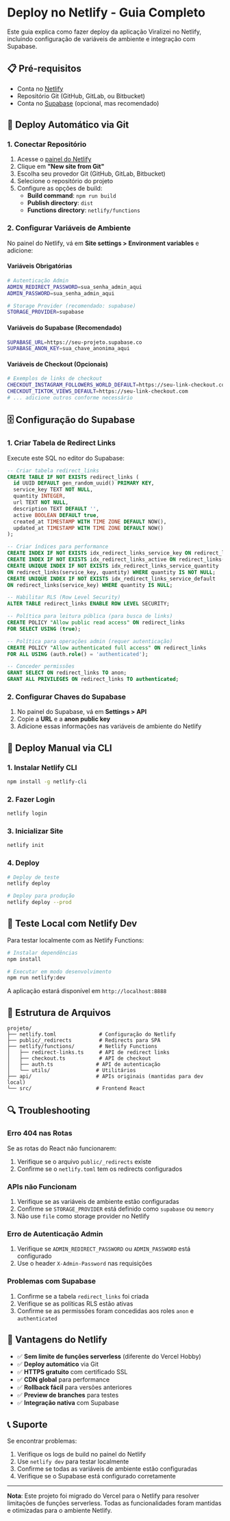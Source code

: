 # Deploy no Netlify - Guia Completo

Este guia explica como fazer deploy da aplicação Viralizei no Netlify, incluindo configuração de variáveis de ambiente e integração com Supabase.

## 📋 Pré-requisitos

- Conta no [Netlify](https://netlify.com)
- Repositório Git (GitHub, GitLab, ou Bitbucket)
- Conta no [Supabase](https://supabase.com) (opcional, mas recomendado)

## 🚀 Deploy Automático via Git

### 1. Conectar Repositório

1. Acesse o [painel do Netlify](https://app.netlify.com)
2. Clique em **"New site from Git"**
3. Escolha seu provedor Git (GitHub, GitLab, Bitbucket)
4. Selecione o repositório do projeto
5. Configure as opções de build:
   - **Build command**: `npm run build`
   - **Publish directory**: `dist`
   - **Functions directory**: `netlify/functions`

### 2. Configurar Variáveis de Ambiente

No painel do Netlify, vá em **Site settings > Environment variables** e adicione:

#### Variáveis Obrigatórias
```bash
# Autenticação Admin
ADMIN_REDIRECT_PASSWORD=sua_senha_admin_aqui
ADMIN_PASSWORD=sua_senha_admin_aqui

# Storage Provider (recomendado: supabase)
STORAGE_PROVIDER=supabase
```

#### Variáveis do Supabase (Recomendado)
```bash
SUPABASE_URL=https://seu-projeto.supabase.co
SUPABASE_ANON_KEY=sua_chave_anonima_aqui
```

#### Variáveis de Checkout (Opcionais)
```bash
# Exemplos de links de checkout
CHECKOUT_INSTAGRAM_FOLLOWERS_WORLD_DEFAULT=https://seu-link-checkout.com
CHECKOUT_TIKTOK_VIEWS_DEFAULT=https://seu-link-checkout.com
# ... adicione outros conforme necessário
```

## 🗄️ Configuração do Supabase

### 1. Criar Tabela de Redirect Links

Execute este SQL no editor do Supabase:

```sql
-- Criar tabela redirect_links
CREATE TABLE IF NOT EXISTS redirect_links (
  id UUID DEFAULT gen_random_uuid() PRIMARY KEY,
  service_key TEXT NOT NULL,
  quantity INTEGER,
  url TEXT NOT NULL,
  description TEXT DEFAULT '',
  active BOOLEAN DEFAULT true,
  created_at TIMESTAMP WITH TIME ZONE DEFAULT NOW(),
  updated_at TIMESTAMP WITH TIME ZONE DEFAULT NOW()
);

-- Criar índices para performance
CREATE INDEX IF NOT EXISTS idx_redirect_links_service_key ON redirect_links(service_key);
CREATE INDEX IF NOT EXISTS idx_redirect_links_active ON redirect_links(active);
CREATE UNIQUE INDEX IF NOT EXISTS idx_redirect_links_service_quantity 
ON redirect_links(service_key, quantity) WHERE quantity IS NOT NULL;
CREATE UNIQUE INDEX IF NOT EXISTS idx_redirect_links_service_default 
ON redirect_links(service_key) WHERE quantity IS NULL;

-- Habilitar RLS (Row Level Security)
ALTER TABLE redirect_links ENABLE ROW LEVEL SECURITY;

-- Política para leitura pública (para busca de links)
CREATE POLICY "Allow public read access" ON redirect_links
FOR SELECT USING (true);

-- Política para operações admin (requer autenticação)
CREATE POLICY "Allow authenticated full access" ON redirect_links
FOR ALL USING (auth.role() = 'authenticated');

-- Conceder permissões
GRANT SELECT ON redirect_links TO anon;
GRANT ALL PRIVILEGES ON redirect_links TO authenticated;
```

### 2. Configurar Chaves do Supabase

1. No painel do Supabase, vá em **Settings > API**
2. Copie a **URL** e a **anon public key**
3. Adicione essas informações nas variáveis de ambiente do Netlify

## 🔧 Deploy Manual via CLI

### 1. Instalar Netlify CLI

```bash
npm install -g netlify-cli
```

### 2. Fazer Login

```bash
netlify login
```

### 3. Inicializar Site

```bash
netlify init
```

### 4. Deploy

```bash
# Deploy de teste
netlify deploy

# Deploy para produção
netlify deploy --prod
```

## 🧪 Teste Local com Netlify Dev

Para testar localmente com as Netlify Functions:

```bash
# Instalar dependências
npm install

# Executar em modo desenvolvimento
npm run netlify:dev
```

A aplicação estará disponível em `http://localhost:8888`

## 📁 Estrutura de Arquivos

```
projeto/
├── netlify.toml              # Configuração do Netlify
├── public/_redirects         # Redirects para SPA
├── netlify/functions/        # Netlify Functions
│   ├── redirect-links.ts     # API de redirect links
│   ├── checkout.ts           # API de checkout
│   ├── auth.ts              # API de autenticação
│   └── utils/               # Utilitários
├── api/                     # APIs originais (mantidas para dev local)
└── src/                     # Frontend React
```

## 🔍 Troubleshooting

### Erro 404 nas Rotas

Se as rotas do React não funcionarem:
1. Verifique se o arquivo `public/_redirects` existe
2. Confirme se o `netlify.toml` tem os redirects configurados

### APIs não Funcionam

1. Verifique se as variáveis de ambiente estão configuradas
2. Confirme se `STORAGE_PROVIDER` está definido como `supabase` ou `memory`
3. Não use `file` como storage provider no Netlify

### Erro de Autenticação Admin

1. Verifique se `ADMIN_REDIRECT_PASSWORD` ou `ADMIN_PASSWORD` está configurado
2. Use o header `X-Admin-Password` nas requisições

### Problemas com Supabase

1. Confirme se a tabela `redirect_links` foi criada
2. Verifique se as políticas RLS estão ativas
3. Confirme se as permissões foram concedidas aos roles `anon` e `authenticated`

## 🌟 Vantagens do Netlify

- ✅ **Sem limite de funções serverless** (diferente do Vercel Hobby)
- ✅ **Deploy automático** via Git
- ✅ **HTTPS gratuito** com certificado SSL
- ✅ **CDN global** para performance
- ✅ **Rollback fácil** para versões anteriores
- ✅ **Preview de branches** para testes
- ✅ **Integração nativa** com Supabase

## 📞 Suporte

Se encontrar problemas:
1. Verifique os logs de build no painel do Netlify
2. Use `netlify dev` para testar localmente
3. Confirme se todas as variáveis de ambiente estão configuradas
4. Verifique se o Supabase está configurado corretamente

---

**Nota**: Este projeto foi migrado do Vercel para o Netlify para resolver limitações de funções serverless. Todas as funcionalidades foram mantidas e otimizadas para o ambiente Netlify.